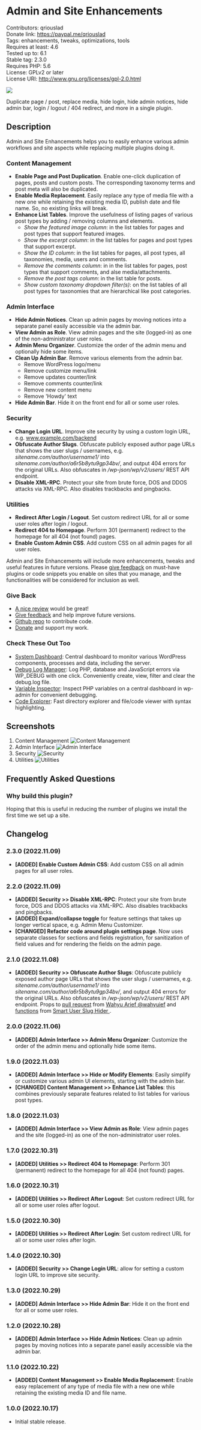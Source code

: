 # Admin and Site Enhancements

Contributors: qriouslad  
Donate link: https://paypal.me/qriouslad  
Tags: enhancements, tweaks, optimizations, tools  
Requires at least: 4.6  
Tested up to: 6.1  
Stable tag: 2.3.0  
Requires PHP: 5.6  
License: GPLv2 or later  
License URI: http://www.gnu.org/licenses/gpl-2.0.html

![](.wordpress-org/banner-772x250.png)

Duplicate page / post, replace media, hide login, hide admin notices, hide admin bar, login / logout / 404 redirect, and more in a single plugin.

## Description

Admin and Site Enhancements helps you to easily enhance various admin workflows and site aspects while replacing multiple plugins doing it. 

### Content Management

* **Enable Page and Post Duplication**. Enable one-click duplication of pages, posts and custom posts. The corresponding taxonomy terms and post meta will also be duplicated.
* **Enable Media Replacement**. Easily replace any type of media file with a new one while retaining the existing media ID, publish date and file name. So, no existing links will break.
* **Enhance List Tables**. Improve the usefulness of listing pages of various post types by adding / removing columns and elements.
  * _Show the featured image column_: in the list tables for pages and post types that support featured images.
  * _Show the excerpt column_: in the list tables for pages and post types that support excerpt.
  * _Show the ID column_: in the list tables for pages, all post types, all taxonomies, media, users and comments.
  * _Remove the comments column_: in in the list tables for pages, post types that support comments, and alse media/attachments.
  * _Remove the post tags column_: in the list table for posts.
  * _Show custom taxonomy dropdown filter(s)_: on the list tables of all post types for taxonomies that are hierarchical like post categories.

### Admin Interface

* **Hide Admin Notices**. Clean up admin pages by moving notices into a separate panel easily accessible via the admin bar.
* **View Admin as Role**. View admin pages and the site (logged-in) as one of the non-administrator user roles.
* **Admin Menu Organizer**. Customize the order of the admin menu and optionally hide some items.
* **Clean Up Admin Bar**. Remove various elements from the admin bar.
  * Remove WordPress logo/menu
  * Remove customize menu/link
  * Remove updates counter/link
  * Remove comments counter/link
  * Remove new content menu
  * Remove 'Howdy' text
* **Hide Admin Bar**. Hide it on the front end for all or some user roles.

### Security

* **Change Login URL**. Improve site security by using a custom login URL, e.g. www.example.com/backend 
* **Obfuscate Author Slugs**. Obfuscate publicly exposed author page URLs that shows the user slugs / usernames, e.g. _sitename.com/author/username1/_ into _sitename.com/author/a6r5b8ytu9gp34bv/_, and output 404 errors for the original URLs. Also obfuscates in _/wp-json/wp/v2/users/_ REST API endpoint.
* **Disable XML-RPC**. Protect your site from brute force, DOS and DDOS attacks via XML-RPC. Also disables trackbacks and pingbacks.

### Utilities

* **Redirect After Login / Logout**. Set custom redirect URL for all or some user roles after login / logout.
* **Redirect 404 to Homepage**. Perform 301 (permanent) redirect to the homepage for all 404 (not found) pages.
* **Enable Custom Admin CSS**. Add custom CSS on all admin pages for all user roles.

Admin and Site Enhancements will include more enhancements, tweaks and useful features in future versions. Please [give feedback](https://wordpress.org/support/plugin/admin-site-enhancements/) on must-have plugins or code snippets you enable on sites that you manage, and the functionalities will be considered for inclusion as well.

### Give Back

* [A nice review](https://wordpress.org/plugins/admin-site-enhancements/#reviews) would be great!
* [Give feedback](https://wordpress.org/support/plugin/admin-site-enhancements/) and help improve future versions.
* [Github repo](https://github.com/qriouslad/admin-site-enhancements) to contribute code.
* [Donate](https://paypal.me/qriouslad) and support my work.

### Check These Out Too

* [System Dashboard](https://wordpress.org/plugins/system-dashboard/): Central dashboard to monitor various WordPress components, processes and data, including the server.
* [Debug Log Manager](https://wordpress.org/plugins/debug-log-manager/): Log PHP, database and JavaScript errors via WP_DEBUG with one click. Conveniently create, view, filter and clear the debug.log file.
* [Variable Inspector](https://wordpress.org/plugins/variable-inspector/): Inspect PHP variables on a central dashboard in wp-admin for convenient debugging.
* [Code Explorer](https://wordpress.org/plugins/code-explorer/): Fast directory explorer and file/code viewer with syntax highlighting.

## Screenshots

1. Content Management
   ![Content Management](.wordpress-org/screenshot-1.png)
2. Admin Interface
   ![Admin Interface](.wordpress-org/screenshot-2.png)
3. Security
   ![Security](.wordpress-org/screenshot-3.png)
4. Utilities
   ![Utilities](.wordpress-org/screenshot-4.png)

## Frequently Asked Questions

### Why build this plugin?

Hoping that this is useful in reducing the number of plugins we install the first time we set up a site.

## Changelog

### 2.3.0 (2022.11.09)

* **[ADDED] Enable Custom Admin CSS**: Add custom CSS on all admin pages for all user roles.

### 2.2.0 (2022.11.09)

* **[ADDED] Security >> Disable XML-RPC**: Protect your site from brute force, DOS and DDOS attacks via XML-RPC. Also disables trackbacks and pingbacks.
* **[ADDED] Expand/collapse toggle** for feature settings that takes up longer vertical space, e.g. Admin Menu Customizer.
* **[CHANGED] Refactor code around plugin settings page**. Now uses separate classes for sections and fields registration, for sanitization of field values and for rendering the fields on the admin page.

### 2.1.0 (2022.11.08)

* **[ADDED] Security >> Obfuscate Author Slugs**: Obfuscate publicly exposed author page URLs that shows the user slugs / usernames, e.g. _sitename.com/author/username1/_ into _sitename.com/author/a6r5b8ytu9gp34bv/_, and output 404 errors for the original URLs. Also obfuscates in _/wp-json/wp/v2/users/_ REST API endpoint. Props to [pull request](https://github.com/qriouslad/admin-site-enhancements/pull/1) from [Wahyu Arief @wahyuief](https://github.com/wahyuief) and [functions](https://plugins.trac.wordpress.org/browser/smart-user-slug-hider/tags/4.0.2/inc/class-smart-user-slug-hider.php) from [Smart User Slug Hider
](https://wordpress.org/plugins/smart-user-slug-hider/).

### 2.0.0 (2022.11.06)

* **[ADDED] Admin Interface >> Admin Menu Organizer**: Customize the order of the admin menu and optionally hide some items.

### 1.9.0 (2022.11.03)

* **[ADDED] Admin Interface >> Hide or Modify Elements**: Easily simplify or customize various admin UI elements, starting with the admin bar.
* **[CHANGED] Content Management >> Enhance List Tables**: this combines previously separate features related to list tables for various post types.

### 1.8.0 (2022.11.03)

* **[ADDED] Admin Interface >> View Admin as Role**: View admin pages and the site (logged-in) as one of the non-administrator user roles.

### 1.7.0 (2022.10.31)

* **[ADDED] Utilities >> Redirect 404 to Homepage**: Perform 301 (permanent) redirect to the homepage for all 404 (not found) pages.

### 1.6.0 (2022.10.31)

* **[ADDED] Utilities >> Redirect After Logout**: Set custom redirect URL for all or some user roles after logout.

### 1.5.0 (2022.10.30)

* **[ADDED] Utilities >> Redirect After Login**: Set custom redirect URL for all or some user roles after login.

### 1.4.0 (2022.10.30)

* **[ADDED] Security >> Change Login URL**: allow for setting a custom login URL to improve site security.

### 1.3.0 (2022.10.29)

* **[ADDED] Admin Interface >> Hide Admin Bar**: Hide it on the front end for all or some user roles.


### 1.2.0 (2022.10.28)

* **[ADDED] Admin Interface >> Hide Admin Notices**: Clean up admin pages by moving notices into a separate panel easily accessible via the admin bar.

### 1.1.0 (2022.10.22)

* **[ADDED] Content Management >> Enable Media Replacement**: Enable easy replacement of any type of media file with a new one while retaining the existing media ID and file name.

### 1.0.0 (2022.10.17)

* Initial stable release. 
